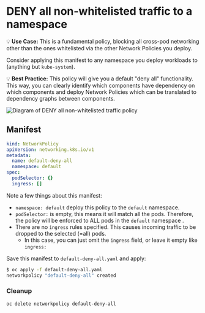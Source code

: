 # DENY all non-whitelisted traffic to a namespace

💡 **Use Case:** This is a fundamental policy, blocking all cross-pod networking other
than the ones whitelisted via the other Network Policies you deploy.

Consider applying this manifest to any namespace you deploy
workloads to (anything but `kube-system`).

💡 **Best Practice:**  This policy will give you a default "deny all" functionality.
This way, you can clearly identify which components have dependency on
which components and deploy Network Policies which can be translated to dependency
graphs between components.

![Diagram of DENY all non-whitelisted traffic policy](img/3.gif)

## Manifest

```yaml
kind: NetworkPolicy
apiVersion: networking.k8s.io/v1
metadata:
  name: default-deny-all
  namespace: default
spec:
  podSelector: {}
  ingress: []
```

Note a few things about this manifest:

- `namespace: default` deploy this policy to the `default` namespace.
- `podSelector:` is empty, this means it will match all the pods. Therefore,
  the policy will be enforced to ALL pods in the `default` namespace .
- There are no `ingress` rules specified. This causes incoming traffic to be
  dropped to the selected (=all) pods.
  - In this case, you can just omit the `ingress` field, or leave it empty
    like `ingress:`

Save this manifest to `default-deny-all.yaml` and apply:

```sh
$ oc apply -f default-deny-all.yaml
networkpolicy "default-deny-all" created
```

### Cleanup

    oc delete networkpolicy default-deny-all
